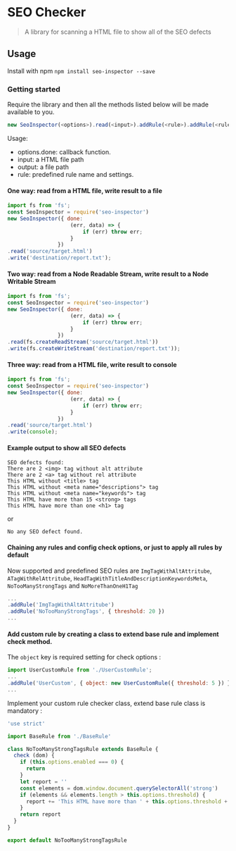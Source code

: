 # SEO Checker
> A library for scanning a HTML file to show all of the SEO defects 

## Usage

Install with npm `npm install seo-inspector --save`

### Getting started

Require the library and then all the methods listed below will be made available to you.

```js
new SeoInspector(<options>).read(<input>).addRule(<rule>).addRule(<rule>).write(<output>);
```

Usage:

* options.done: callback function.
* input: a HTML file path
* output: a file path
* rule: predefined rule name and settings.

#### One way: read from a HTML file, write result to a file

```js
import fs from 'fs';
const SeoInspector = require('seo-inspector')
new SeoInspector({ done:
                    (err, data) => {
                        if (err) throw err;
                    }
                })
.read('source/target.html')
.write('destination/report.txt');
```

#### Two way: read from a Node Readable Stream, write result to a Node Writable Stream

```js
import fs from 'fs';
const SeoInspector = require('seo-inspector')
new SeoInspector({ done:
                    (err, data) => {
                        if (err) throw err;
                    }
                })
.read(fs.createReadStream('source/target.html'))
.write(fs.createWriteStream('destination/report.txt'));
```

#### Three way: read from a HTML file, write result to console

```js
import fs from 'fs';
const SeoInspector = require('seo-inspector')
new SeoInspector({ done:
                    (err, data) => {
                        if (err) throw err;
                    }
                })
.read('source/target.html')
.write(console);
```

#### Example output to show all SEO defects

```
SEO defects found:
There are 2 <img> tag without alt attribute
There are 2 <a> tag without rel attribute
This HTML without <title> tag
This HTML without <meta name="descriptions"> tag
This HTML without <meta name="keywords"> tag
This HTML have more than 15 <strong> tags
This HTML have more than one <h1> tag
```
or
```
No any SEO defect found.
```

#### Chaining any rules and config check options, or just to apply all rules by default

Now supported and predefined SEO rules are `ImgTagWithAltAttritube`, `ATagWithRelAttritube`, `HeadTagWithTitleAndDescriptionKeywordsMeta`, `NoTooManyStrongTags` and `NoMoreThanOneH1Tag`

```js
...
.addRule('ImgTagWithAltAttritube')
.addRule('NoTooManyStrongTags', { threshold: 20 })
...
```

#### Add custom rule by creating a class to extend base rule and implement check method.

The `object` key is required setting for check options : 

```js
import UserCustomRule from './UserCustomRule';
...
.addRule('UserCustom', { object: new UserCustomRule({ threshold: 5 }) })
...
```

Implement your custom rule checker class, extend base rule class is mandatory :

```js
'use strict'

import BaseRule from './BaseRule'

class NoTooManyStrongTagsRule extends BaseRule {
  check (dom) {
    if (this.options.enabled === 0) {
      return
    }
    let report = ''
    const elements = dom.window.document.querySelectorAll('strong')
    if (elements && elements.length > this.options.threshold) {
      report += 'This HTML have more than ' + this.options.threshold + ' <strong> tags'
    }
    return report
  }
}

export default NoTooManyStrongTagsRule
```
